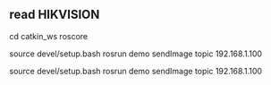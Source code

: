 ## read HIKVISION
cd catkin_ws
roscore

source devel/setup.bash
rosrun demo sendImage topic 192.168.1.100

source devel/setup.bash
rosrun demo sendImage topic 192.168.1.100
